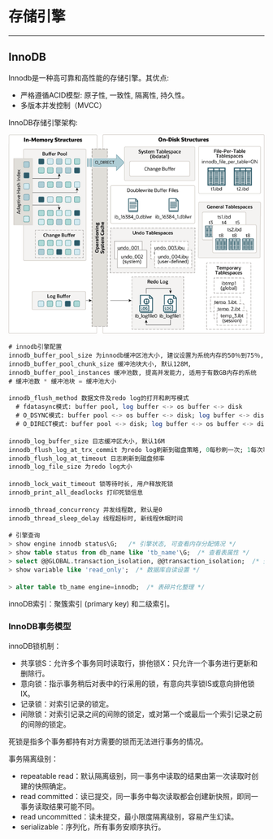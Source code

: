 # 存储引擎
---

## InnoDB

Innodb是一种高可靠和高性能的存储引擎。其优点:

* 严格遵循ACID模型: 原子性, 一致性, 隔离性, 持久性。
* 多版本并发控制（MVCC）

InnoDB存储引擎架构:

![Fig1.1 InnoDB Architecture](assets/mysql-fig1.1-innodb-jia-gou.png)

```sql
# innodb引擎配置
innodb_buffer_pool_size 为innodb缓冲区池大小, 建议设置为系统内存的50％到75％, 默认128M
innodb_buffer_pool_chunk_size 缓冲池块大小, 默认128M, 
innodb_buffer_pool_instances 缓冲池数, 提高并发能力, 适用于有数GB内存的系统
# 缓冲池数 * 缓冲池块 = 缓冲池大小

innodb_flush_method 数据文件及redo log的打开和刷写模式
  # fdatasync模式: buffer pool, log buffer <-> os buffer <-> disk 
  # O_DSYNC模式: buffer pool <-> os buffer <-> disk; log buffer <-> disk
  # O_DIRECT模式: buffer pool <-> disk; log buffer <-> os buffer <-> disk

innodb_log_buffer_size 日志缓冲区大小, 默认16M
innodb_flush_log_at_trx_commit 为redo log刷新到磁盘策略, 0每秒刷一次; 1每次事务都刷; 2每次事务都写入, 但每秒刷一次.
innodb_flush_log_at_timeout 日志刷新到磁盘频率
innodb_log_file_size 为redo log大小

innodb_lock_wait_timeout 锁等待时长, 用户释放死锁
innodb_print_all_deadlocks 打印死锁信息

innodb_thread_concurrency 并发线程数, 默认是0
innodb_thread_sleep_delay 线程超标时, 新线程休眠时间

# 引擎查询
> show engine innodb status\G;   /* 引擎状态, 可查看内存分配情况 */
> show table status from db_name like 'tb_name'\G;  /* 查看表属性 */
> select @@GLOBAL.transaction_isolation, @@transaction_isolation;  /* 查看事务隔离级别 */
> show variable like 'read_only';  /* 数据库自读设置 */

> alter table tb_name engine=innodb;  /* 表碎片化整理 */
```

innoDB索引：聚簇索引 (primary key) 和二级索引。

### InnoDB事务模型

innoDB锁机制：
* 共享锁S：允许多个事务同时读取行，排他锁X：只允许一个事务进行更新和删除行。
* 意向锁：指示事务稍后对表中的行采用的锁，有意向共享锁IS或意向排他锁IX。
* 记录锁：对索引记录的锁定。
* 间隙锁：对索引记录之间的间隙的锁定，或对第一个或最后一个索引记录之前的间隙的锁定。

死锁是指多个事务都持有对方需要的锁而无法进行事务的情况。

事务隔离级别：
* repeatable read：默认隔离级别，同一事务中读取的结果由第一次读取时创建的快照确定。
* read committed：读已提交，同一事务中每次读取都会创建新快照，即同一事务读取结果可能不同。
* read uncommitted：读未提交，最小限度隔离级别，容易产生幻读。
* serializable：序列化，所有事务安顺序执行。
